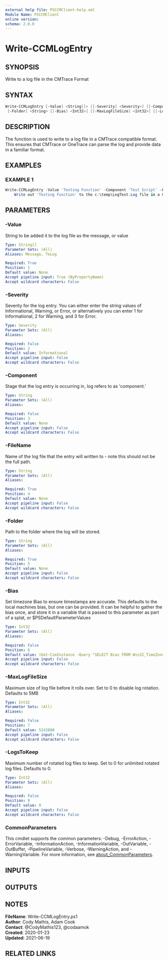 ```yaml
---
external help file: PSCCMClient-help.xml
Module Name: PSCCMClient
online version:
schema: 2.0.0
---
```


# Write-CCMLogEntry

## SYNOPSIS

Write to a log file in the CMTrace Format

## SYNTAX

```powershell
Write-CCMLogEntry [-Value] <String[]> [[-Severity] <Severity>] [[-Component] <String>] [-FileName] <String>
 [-Folder] <String> [[-Bias] <Int32>] [[-MaxLogFileSize] <Int32>] [[-LogsToKeep] <Int32>] [<CommonParameters>]
```

## DESCRIPTION

The function is used to write to a log file in a CMTrace compatible format.
This ensures that CMTrace or OneTrace can parse the log
    and provide data in a familiar format.

## EXAMPLES

### EXAMPLE 1

```powershell
Write-CCMLogEntry -Value 'Testing Function' -Component 'Test Script' -FileName 'LogTest.Log' -Folder 'c:\temp'
    Write out 'Testing Function' to the c:\temp\LogTest.Log file in a CMTrace format, noting 'Test Script' as the component.
```

## PARAMETERS

### -Value

String to be added it to the log file as the message, or value

```yaml
Type: String[]
Parameter Sets: (All)
Aliases: Message, ToLog

Required: True
Position: 1
Default value: None
Accept pipeline input: True (ByPropertyName)
Accept wildcard characters: False
```

### -Severity

Severity for the log entry.
You can either enter the string values of Informational, Warning, or Error, or alternatively
    you can enter 1 for Informational, 2 for Warning, and 3 for Error.

```yaml
Type: Severity
Parameter Sets: (All)
Aliases:

Required: False
Position: 2
Default value: Informational
Accept pipeline input: False
Accept wildcard characters: False
```

### -Component

Stage that the log entry is occurring in, log refers to as 'component.'

```yaml
Type: String
Parameter Sets: (All)
Aliases:

Required: False
Position: 3
Default value: None
Accept pipeline input: False
Accept wildcard characters: False
```

### -FileName

Name of the log file that the entry will written to - note this should not be the full path.

```yaml
Type: String
Parameter Sets: (All)
Aliases:

Required: True
Position: 4
Default value: None
Accept pipeline input: False
Accept wildcard characters: False
```

### -Folder

Path to the folder where the log will be stored.

```yaml
Type: String
Parameter Sets: (All)
Aliases:

Required: True
Position: 5
Default value: None
Accept pipeline input: False
Accept wildcard characters: False
```

### -Bias

Set timezone Bias to ensure timestamps are accurate.
This defaults to the local machines bias, but one can be provided.
It can be
    helpful to gather the bias once, and store it in a variable that is passed to this parameter as part of a splat, or $PSDefaultParameterValues

```yaml
Type: Int32
Parameter Sets: (All)
Aliases:

Required: False
Position: 6
Default value: (Get-CimInstance -Query "SELECT Bias FROM Win32_TimeZone").Bias
Accept pipeline input: False
Accept wildcard characters: False
```

### -MaxLogFileSize

Maximum size of log file before it rolls over.
Set to 0 to disable log rotation.
Defaults to 5MB

```yaml
Type: Int32
Parameter Sets: (All)
Aliases:

Required: False
Position: 7
Default value: 5242880
Accept pipeline input: False
Accept wildcard characters: False
```

### -LogsToKeep

Maximum number of rotated log files to keep.
Set to 0 for unlimited rotated log files.
Defaults to 0.

```yaml
Type: Int32
Parameter Sets: (All)
Aliases:

Required: False
Position: 8
Default value: 0
Accept pipeline input: False
Accept wildcard characters: False
```

### CommonParameters

This cmdlet supports the common parameters: -Debug, -ErrorAction, -ErrorVariable, -InformationAction, -InformationVariable, -OutVariable, -OutBuffer, -PipelineVariable, -Verbose, -WarningAction, and -WarningVariable. For more information, see [about_CommonParameters](http://go.microsoft.com/fwlink/?LinkID=113216).

## INPUTS

## OUTPUTS

## NOTES

**FileName**:    Write-CCMLogEntry.ps1  
**Author**:      Cody Mathis, Adam Cook  
**Contact**:     @CodyMathis123, @codaamok  
**Created**:     2020-01-23  
**Updated**:     2021-06-19

## RELATED LINKS
